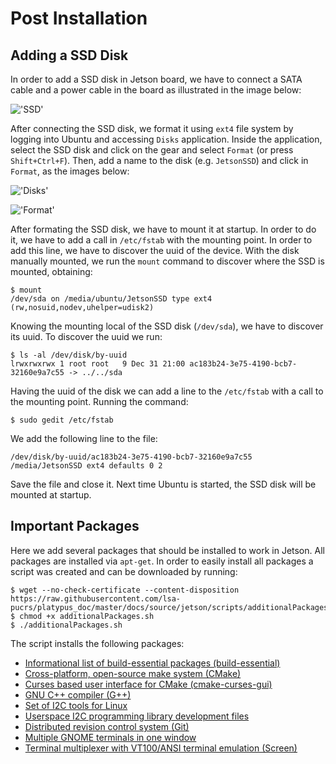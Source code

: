 # Post Installation

## Adding a SSD Disk

In order to add a SSD disk in Jetson board, we have to connect a SATA cable and a power cable in the board as illustrated in the image below:

!['SSD'](https://platypus-boats.readthedocs.io/en/latest/_images/connect_ssd.png)

After connecting the SSD disk, we format it using ``ext4`` file system by logging into Ubuntu and accessing ``Disks`` application. Inside the application, select the SSD disk and click on the gear and select ``Format`` (or press ``Shift+Ctrl+F``). Then, add a name to the disk (e.g. ``JetsonSSD``) and click in ``Format``, as the images below:

!['Disks'](https://platypus-boats.readthedocs.io/en/latest/_images/disks.png)

!['Format'](https://platypus-boats.readthedocs.io/en/latest/_images/format.png)

After formating the SSD disk, we have to mount it at startup. In order to do it, we have to add a call in ``/etc/fstab`` with the mounting point. In order to add this line, we have to discover the uuid of the device. With the disk manually mounted, we run the ``mount`` command to discover where the SSD is mounted, obtaining:

```
$ mount
/dev/sda on /media/ubuntu/JetsonSSD type ext4 (rw,nosuid,nodev,uhelper=udisk2)
```

Knowing the mounting local of the SSD disk (``/dev/sda``), we have to discover its uuid. To discover the uuid we run:

```
$ ls -al /dev/disk/by-uuid
lrwxrwxrwx 1 root root   9 Dec 31 21:00 ac183b24-3e75-4190-bcb7-32160e9a7c55 -> ../../sda
```

Having the uuid of the disk we can add a line to the ``/etc/fstab`` with a call to the mounting point. Running the command:

```
$ sudo gedit /etc/fstab
```

We add the following line to the file:

```
/dev/disk/by-uuid/ac183b24-3e75-4190-bcb7-32160e9a7c55 /media/JetsonSSD ext4 defaults 0 2
```

Save the file and close it. Next time Ubuntu is started, the SSD disk will be mounted at startup.

## Important Packages

Here we add several packages that should be installed to work in Jetson. All packages are installed via ``apt-get``. In order to easily install all packages a script was created and can be downloaded by running:

```
$ wget --no-check-certificate --content-disposition https://raw.githubusercontent.com/lsa-pucrs/platypus_doc/master/docs/source/jetson/scripts/additionalPackages.sh
$ chmod +x additionalPackages.sh
$ ./additionalPackages.sh
```

The script installs the following packages:

- [Informational list of build-essential packages (build-essential)](https://packages.ubuntu.com/trusty/build-essential)
- [Cross-platform, open-source make system (CMake)](https://packages.ubuntu.com/trusty/cmake)
- [Curses based user interface for CMake (cmake-curses-gui)](https://packages.ubuntu.com/trusty/cmake-curses-gui)
- [GNU C++ compiler (G++)](https://packages.ubuntu.com/trusty/g++)
- [Set of I2C tools for Linux](https://packages.ubuntu.com/trusty/i2c-tools)
- [Userspace I2C programming library development files](https://packages.ubuntu.com/trusty/libi2c-dev)
- [Distributed revision control system (Git)](https://packages.ubuntu.com/trusty/git)
- [Multiple GNOME terminals in one window](https://packages.ubuntu.com/trusty/terminator)
- [Terminal multiplexer with VT100/ANSI terminal emulation (Screen)](https://packages.ubuntu.com/trusty/screen)

